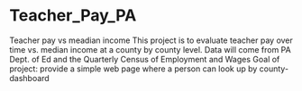 # Teacher_Pay_PA
Teacher pay vs meadian income
This project is to evaluate teacher pay over time vs. median income at a county by county level. Data will come from PA Dept. of Ed and the Quarterly Census of Employment and Wages
Goal of project: provide a simple web page where a person can look up by county-dashboard
